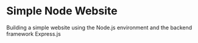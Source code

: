 # Simple Node Website

Building a simple website using the Node.js environment and the backend framework Express.js
